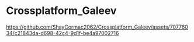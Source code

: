 # Crossplatform_Galeev

https://github.com/ShayCormac2062/Crossplatform_Galeev/assets/70776034/c21843da-d698-42c4-9d1f-be4a97002716

